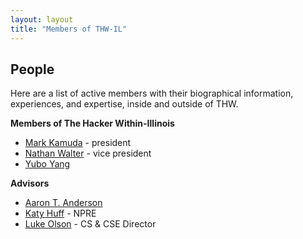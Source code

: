 ```yaml
---
layout: layout
title: "Members of THW-IL"
---
```


<section class="content">

People
================

Here are a list of active members with their biographical information, experiences, and expertise, inside and outside of THW.

**Members of The Hacker Within-Illinois**

* [Mark Kamuda](mailto:kamuda1@illinois.edu "Email Mark") - president
* [Nathan Walter](mailto:walter9@illinois.edu "Email Nathan") - vice president
* [Yubo Yang](mailto:yyang173@illinois.edu "Email Yubo")

**Advisors**

* [Aaron T. Anderson](http://www.aarontanderson.com/ "Personal Website")
* [Katy Huff](http://katyhuff.github.io/ "Personal Website") - NPRE
* [Luke Olson](http://cs.illinois.edu/directory/profile/lukeo "CS Faculty Profile") - CS & CSE Director
